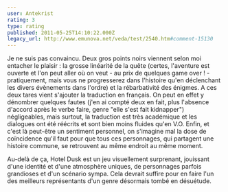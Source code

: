 ```yaml
---
user: Antekrist
rating: 3
type: rating
published: 2011-05-25T14:10:22.000Z
legacy_url: http://www.emunova.net/veda/test/2540.htm#comment-15130
---
```

Je ne suis pas convaincu. Deux gros points noirs viennent selon moi entacher le plaisir : la grosse linéarité de la quête (certes, l'aventure est ouverte et l'on peut aller où on veut - au prix de quelques game over ! - pratiquement, mais vous ne progresserez dans l'histoire qu'en déclenchant les divers évènements dans l'ordre) et la rébarbativité des énigmes. 
A ces deux tares vient s'ajouter la traduction en français. On peut en effet y dénombrer quelques fautes (j'en ai compté deux en fait, plus l'absence d'accord après le verbe faire, genre "elle s'est fait kidnapper") négligeables, mais surtout, la traduction est très académique et les dialogues ont été réécrits et sont bien moins fluides qu'en V.O.
Enfin, et c'est là peut-être un sentiment personnel, on s'imagine mal la dose de coïncidence qu'il faut pour que tous ces personnages, qui partagent une histoire commune, se retrouvent au même endroit au même moment.

Au-delà de ça, Hotel Dusk est un jeu visuellement surprenant, jouissant d'une identité et d'une atmosphère uniques, de personnages parfois grandioses et d'un scénario sympa. Cela devrait suffire pour en faire l'un des meilleurs représentants d'un genre désormais tombé en désuétude.